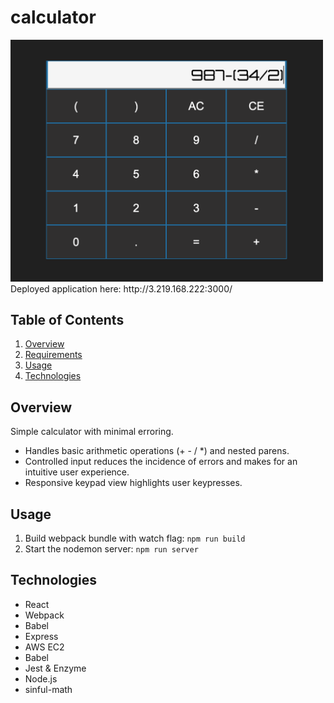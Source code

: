 # calculator

<img src="screenshot.png" width="500">
 Deployed application here: http://3.219.168.222:3000/

## Table of Contents

1. [Overview](#Overview)
1. [Requirements](#Requirements)
1. [Usage](#Usage)
1. [Technologies](#technologies)

## Overview

Simple calculator with minimal erroring.

- Handles basic arithmetic operations (+ - / *) and nested parens.
- Controlled input reduces the incidence of errors and makes for an intuitive user experience.
- Responsive keypad view highlights user keypresses. 


## Usage

1. Build webpack bundle with watch flag: 
```npm run build ```
2. Start the nodemon server:
````npm run server````

## Technologies

- React 
- Webpack
- Babel
- Express
- AWS EC2
- Babel
- Jest & Enzyme
- Node.js
- sinful-math
